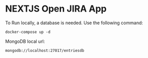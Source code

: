 # NEXTJS Open JIRA App

To Run locally, a database is needed. Use the following command:

```
docker-compose up -d
```

MongoDB local url:

```
mongodb://localhost:27017/entriesdb
```
